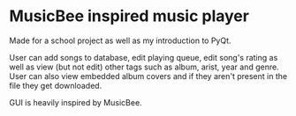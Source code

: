 # MusicBee inspired music player

Made for a school project as well as my introduction to PyQt. 

User can add songs to database, edit playing queue, edit song's rating as well as view (but not edit) other tags such as album, arist, year and genre.
User can also view embedded album covers and if they aren't present in the file they get downloaded.

GUI is heavily inspired by MusicBee.
